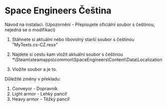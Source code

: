 # Space Engineers Čeština

Návod na instalaci. (Upozornění - Přepisujete oficiální soubor s češtinou, nejedná se o modifikaci)

1. Stáhnete si aktuální nebo libovolný starší soubor s češtinou "MyTexts.cs-CZ.resx"

2. Najdete si cestu kam vložit aktuální soubor s češtinou
*\Steam\steamapps\common\SpaceEngineers\Content\Data\Localization

3. Vložíte soubor a je to.



Důležité změny v překladu:
1. Conveyor - Dopravník
2. Light armor - Lehký pancíř
3. Heavy armor - Těžký pancíř